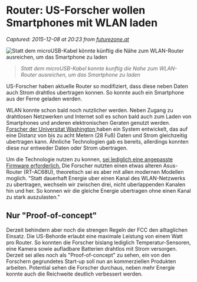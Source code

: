 # Router: US-Forscher wollen Smartphones mit WLAN laden

_Captured: 2015-12-08 at 20:23 from [futurezone.at](http://futurezone.at/science/us-forscher-wollen-smartphones-mit-wlan-laden/134.966.275)_

![Statt dem microUSB-Kabel könnte künftig die Nähe zum WLAN-Router ausreichen, um das Smartphone zu laden](http://images04.futurezone.at/71602519-wlan/626x352/71.602.520?.jpg)

> _Statt dem microUSB-Kabel konnte kunftig die Nahe zum WLAN-Router ausreichen, um das Smartphone zu laden_

US-Forscher haben aktuelle Router so modifiziert, dass diese neben Daten auch Strom drahtlos ubertragen konnen. So konnte auch ein Smartphone aus der Ferne geladen werden. 

WLAN konnte schon bald noch nutzlicher werden. Neben Zugang zu drahtlosen Netzwerken und Internet soll es schon bald auch zum Laden von Smartphones und anderen elektronischen Geraten genutzt werden. [Forscher der Universitat Washington ](http://arxiv.org/abs/1505.06815)haben ein System entwickelt, das auf eine Distanz von bis zu acht Metern (28 Fuß) Daten und Strom gleichzeitig ubertragen kann. Ähnliche Technologien gab es bereits, allerdings konnten diese nur entweder Daten oder Strom ubertragen.

Um die Technologie nutzen zu konnen, [sei lediglich eine angepasste Firmware erforderlich.](http://www.wired.com/2015/06/power-over-wi-fi/) Die Forscher nutzten einen etwas alteren Asus-Router (RT-AC68U), theoretisch sei es aber mit allen modernen Modellen moglich. "Statt dauerhaft Energie uber einen Kanal des WLAN-Netzwerks zu ubertragen, wechseln wir zwischen drei, nicht uberlappenden Kanalen hin und her. So konnen wir die gleiche Energie ubertragen ohne einen Kanal zu stark auszulasten."

## Nur "Proof-of-concept"

Derzeit behindern aber noch die strengen Regeln der FCC den alltaglichen Einsatz. Die US-Behorde erlaubt eine maximale Leistung von einem Watt pro Router. So konnten die Forscher bislang lediglich Temperatur-Sensoren, eine Kamera sowie aufladbare Batterien drahtlos mit Strom versorgen. Derzeit sei alles noch als "Proof-of-concept" zu sehen, ein von den Forschern gegrundetes Start-up soll nun an kommerziellen Produkten arbeiten. Potential sehen die Forscher durchaus, neben mehr Energie konnte auch die Reichweite deutlich verbessert werden.
